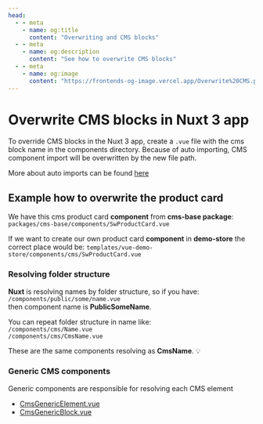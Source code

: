 ```yaml
---
head:
  - - meta
    - name: og:title
      content: "Overwriting and CMS blocks"
  - - meta
    - name: og:description
      content: "See how to overwrite CMS blocks"
  - - meta
    - name: og:image
      content: "https://frontends-og-image.vercel.app/Overwrite%20CMS.png"
---
```


# Overwrite CMS blocks in Nuxt 3 app

To override CMS blocks in the Nuxt 3 app, create a `.vue` file with the cms block name in the components directory.
Because of auto importing, CMS component import will be overwritten by the new file path.

More about auto imports can be found [here](https://nuxt.com/docs/guide/concepts/auto-imports)

## Example how to overwrite the product card

We have this cms product card **component** from **cms-base package**:  
`packages/cms-base/components/SwProductCard.vue`

If we want to create our own product card **component** in **demo-store** the correct place would be:
`templates/vue-demo-store/components/cms/SwProductCard.vue`

### Resolving folder structure

**Nuxt** is resolving names by folder structure, so if you have:  
`/components/public/some/name.vue`  
then component name is **PublicSomeName**.

You can repeat folder structure in name like:  
`/components/cms/Name.vue`  
`/components/cms/CmsName.vue`

These are the same components resolving as **CmsName**. 💡

### Generic CMS components

Generic components are responsible for resolving each CMS element

- [CmsGenericElement.vue](https://github.com/shopware/frontends/blob/main/packages/cms-base/components/public/cms/CmsGenericElement.vue)
- [CmsGenericBlock.vue](https://github.com/shopware/frontends/blob/main/packages/cms-base/components/public/cms/CmsGenericBlock.vue)
